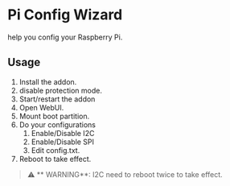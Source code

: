 # Pi Config Wizard

help you config your Raspberry Pi.

## Usage

1. Install the addon.
2. disable protection mode.
3. Start/restart the addon
4. Open WebUI.
5. Mount boot partition.
6. Do your configurations
   1. Enable/Disable I2C
   2. Enable/Disable SPI
   3. Edit config.txt.
7. Reboot to take effect.

> :warning: ** WARNING**: I2C need to reboot twice to take effect.

